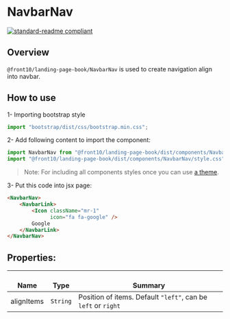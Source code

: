 # NavbarNav

[![standard-readme compliant](https://img.shields.io/badge/standard--readme-OK-green.svg?style=flat-square)](https://github.com/RichardLitt/standard-readme)

## Overview
`@front10/landing-page-book/NavbarNav` is used to create navigation align into navbar.

## How to use
1- Importing bootstrap style

```js
import "bootstrap/dist/css/bootstrap.min.css";
```
2- Add following content to import the component:

```js
import NavbarNav from "@front10/landing-page-book/dist/components/NavbarNav";
import "@front10/landing-page-book/dist/components/NavbarNav/style.css";
```

> Note: For including all components styles once you can use [a theme](https://github.com/front10/landing-page-book/wiki/Theming).

3- Put this code into jsx page:
```html
<NavbarNav>
    <NavbarLink>
        <Icon className="mr-1"
              icon="fa fa-google" />
        Google
    </NavbarLink>
</NavbarNav>
```

## Properties:

| </br>Name   | </br>Type | </br>Summary                                                                                 | 
| ------------| - | ------------------------------------------------------------------------------------------------------ |
| alignItems      | `String` | Position of items. Default `"left"`, can be `left` or `right` |
